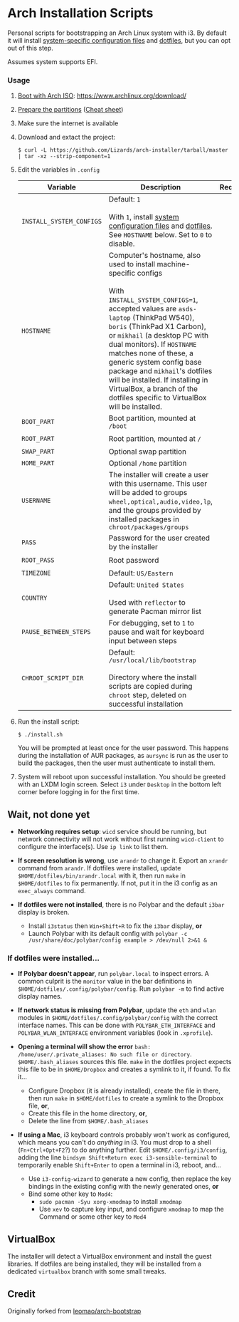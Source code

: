 # Arch Installation Scripts

Personal scripts for bootstrapping an Arch Linux system with i3.  By default it will install [system-specific configuration files](https://github.com/Lizards/arch-system-config) and [dotfiles](https://github.com/Lizards/dotfiles), but you can opt out of this step.

Assumes system supports EFI.


### Usage

1. [Boot with Arch ISO](https://wiki.archlinux.org/index.php/USB_flash_installation_media): https://www.archlinux.org/download/

1. [Prepare the partitions](https://wiki.archlinux.org/index.php/Installation_guide#Partition_the_disks) ([Cheat sheet](PARTITIONS.md))

1. Make sure the internet is available

1. Download and extact the project:
    ```console
    $ curl -L https://github.com/Lizards/arch-installer/tarball/master | tar -xz --strip-component=1
    ```

1. Edit the variables in `.config`

    | Variable                 | Description                                                                                                                                                                                                                                       |    Required    |
    |--------------------------|---------------------------------------------------------------------------------------------------------------------------------------------------------------------------------------------------------------------------------------------------|:--------------:|
    | `INSTALL_SYSTEM_CONFIGS` | Default: `1`<br/><br/>With `1`, install [system configuration files](https://github.com/Lizards/arch-system-config) and [dotfiles](https://github.com/Lizards/dotfiles).  See `HOSTNAME` below. Set to `0` to disable.                              |                |
    | `HOSTNAME`               | Computer's hostname, also used to install machine-specific configs<br/><br/>With `INSTALL_SYSTEM_CONFIGS=1`, accepted values are `asds-laptop` (ThinkPad W540), `boris` (ThinkPad X1 Carbon), or `mikhail` (a desktop PC with dual monitors).  If `HOSTNAME` matches none of these, a generic system config base package and `mikhail`'s dotfiles will be installed.  If installing in VirtualBox, a branch of the dotfiles specific to VirtualBox will be installed. | :black_circle: |
    | `BOOT_PART`              | Boot partition, mounted at `/boot`                                                                                                                                                                                                                | :black_circle: |
    | `ROOT_PART`              | Root partition, mounted at `/`                                                                                                                                                                                                                    | :black_circle: |
    | `SWAP_PART`              | Optional swap partition                                                                                                                                                                                                                           |                |
    | `HOME_PART`              | Optional `/home` partition                                                                                                                                                                                                                        |                |
    | `USERNAME`               | The installer will create a user with this username.  This user will be added to groups `wheel,optical,audio,video,lp`, and the groups provided by installed packages in `chroot/packages/groups`                                                | :black_circle: |
    | `PASS`                   | Password for the user created by the installer                                                                                                                                                                                                  | :black_circle: |
    | `ROOT_PASS`              | Root password                                                                                                                                                                                                                                     | :black_circle: |
    | `TIMEZONE`               | Default: `US/Eastern`                                                                                                                                                                                                                       |                |
    | `COUNTRY`                |  Default: `United States`<br/><br/>Used with `reflector` to generate Pacman mirror list                                                                                                                                                             |                |
    | `PAUSE_BETWEEN_STEPS`    | For debugging, set to `1` to pause and wait for keyboard input between steps                                                                                                                                                                      |                |
    | `CHROOT_SCRIPT_DIR`      | Default: `/usr/local/lib/bootstrap`<br/><br/>Directory where the install scripts are copied during `chroot` step, deleted on successful installation                                                                                                          |                |

6. Run the install script:
    ```console
    $ ./install.sh
    ```

	You will be prompted at least once for the user password.  This happens during the installation of AUR packages, as `aursync` is run as the user to build the packages, then the user must authenticate to install them.

7. System will reboot upon successful installation.  You should be greeted with an LXDM login screen.  Select `i3` under `Desktop` in the bottom left corner before logging in for the first time.

## Wait, not done yet

- __Networking requires setup__: `wicd` service should be running, but network connectivity will not work without first running `wicd-client` to configure the interface(s).  Use `ip link` to list them.

- __If screen resolution is wrong__, use `arandr` to change it.  Export an `xrandr` command from `arandr`.  If dotfiles were installed, update `$HOME/dotfiles/bin/xrandr.local` with it, then run `make` in `$HOME/dotfiles` to fix permanently.  If not, put it in the i3 config as an `exec_always` command.

- __If dotfiles were not installed__, there is no Polybar and the default `i3bar` display is broken.
    - Install `i3status` then `Win+Shift+R` to fix the `i3bar` display, __or__
	- Launch Polybar with its default config with `polybar -c /usr/share/doc/polybar/config example > /dev/null 2>&1 &`

### If dotfiles were installed...

- __If Polybar doesn't appear__, run `polybar.local` to inspect errors.  A common culprit is the `monitor` value in the bar definitions in `$HOME/dotfiles/.config/polybar/config`.  Run `polybar -m` to find active display names.

- __If network status is missing from Polybar__, update the `eth` and `wlan` modules in `$HOME/dotfiles/.config/polybar/config` with the correct interface names.  This can be done with `POLYBAR_ETH_INTERFACE` and `POLYBAR_WLAN_INTERFACE` environment variables (look in `.xprofile`).

- __Opening a terminal will show the error__ `bash: /home/user/.private_aliases: No such file or directory`.  `$HOME/.bash_aliases` sources this file.  `make` in the dotfiles project expects this file to be in `$HOME/Dropbox` and creates a symlink to it, if found.  To fix it...
	- Configure Dropbox (it is already installed), create the file in there, then run `make` in `$HOME/dotfiles` to create a symlink to the Dropbox file, __or__,
	- Create this file in the home directory, __or__,
	- Delete the line from `$HOME/.bash_aliases`

- __If using a Mac__, i3 keyboard controls probably won't work as configured, which means you can't do *anything* in i3. You must drop to a shell (`Fn+Ctrl+Opt+F2`?) to do anything further. Edit `$HOME/.config/i3/config`, adding the line `bindsym Shift+Return exec i3-sensible-terminal` to temporarily enable `Shift+Enter` to open a terminal in i3, reboot, and...
	- Use `i3-config-wizard` to generate a new config, then replace the key bindings in the existing config with the newly generated ones, __or__
    - Bind some other key to `Mod4`:
    	- `sudo pacman -Syu xorg-xmodmap` to install `xmodmap`
    	- Use `xev` to capture key input, and configure `xmodmap` to map the Command or some other key to `Mod4`

## VirtualBox

The installer will detect a VirtualBox environment and install the guest libraries.  If dotfiles are being installed, they will be installed from a dedicated `virtualbox` branch with some small tweaks.

## Credit

Originally forked from [leomao/arch-bootstrap](https://github.com/leomao/arch-bootstrap)
